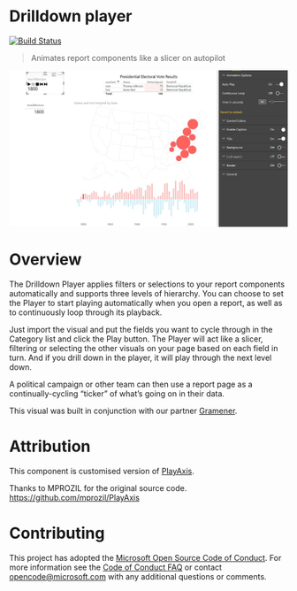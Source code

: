 # Drilldown player
[![Build Status](https://travis-ci.org/Microsoft/powerbi-visuals-drilldown-player.svg?branch=master)](https://travis-ci.org/Microsoft/powerbi-visuals-drilldown-player)

> Animates report components like a slicer on autopilot

![screenshot](assets/screenshot_1.jpg)

# Overview

The Drilldown Player applies filters or selections to your report components automatically and supports three levels of hierarchy. You can choose to set the Player to start playing automatically when you open a report, as well as to continuously loop through its playback.

Just import the visual and put the fields you want to cycle through in the Category list and click the Play button. The Player will act like a slicer, filtering or selecting the other visuals on your page based on each field in turn. And if you drill down in the player, it will play through the next level down. 

A political campaign or other team can then use a report page as a continually-cycling “ticker” of what’s going on in their data.

This visual was built in conjunction with our partner [Gramener](http://gramener.com).

# Attribution
This component is customised version of [PlayAxis](https://store.office.com/en-001/app.aspx?assetid=WA104380981&sourcecorrid=0e263436-a328-4060-93a1-e4d4229a0fcd&searchapppos=8&ui=en-US&rs=en-001&ad=US&appredirect=false).

Thanks to MPROZIL for the original source code. https://github.com/mprozil/PlayAxis

# Contributing

This project has adopted the [Microsoft Open Source Code of Conduct](https://opensource.microsoft.com/codeofconduct/). For more information see the [Code of Conduct FAQ](https://opensource.microsoft.com/codeofconduct/faq/) or contact [opencode@microsoft.com](mailto:opencode@microsoft.com) with any additional questions or comments.
